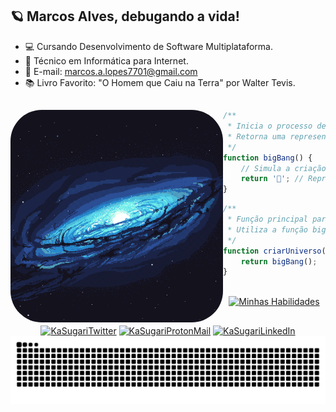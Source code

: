 ## 🪐 Marcos Alves, debugando a vida! 


- 💻 Cursando Desenvolvimento de Software Multiplataforma.
- 📓 Técnico em Informática para Internet.
- 📧 E-mail: marcos.a.lopes7701@gmail.com
- 📚 Livro Favorito: "O Homem que Caiu na Terra" por Walter Tevis.

##

  <a href="https://github.com/MarcosAlves90">
    <img align="left" alt="KaSugari" width="340px" style="border-radius:50px;" src="universe_image.png">
  </a>


```javascript
/**
 * Inicia o processo de criação do universo.
 * Retorna uma representação simbólica do universo.
 */
function bigBang() {
    // Simula a criação do universo
    return '🌌'; // Representa o universo
}
```

```javascript
/**
 * Função principal para criar um novo universo.
 * Utiliza a função bigBang para iniciar a criação.
 */
function criarUniverso() {
    return bigBang();
}
```

<div align="center"><br>
  <a href="https://github.com/MarcosAlves90">
    <img src="https://skillicons.dev/icons?i=ps,ai,figma,vscode,git,java,c,php,laravel,js,ts,react,vue,nuxtjs,vite,py,docker,html,css,scss,bootstrap" alt="Minhas Habilidades">
  </a>
</div>

##

<div align="center">
  <a href="https://twitter.com/yellowpinguim" target="_blank"> <img alt ="KaSugariTwitter" src="https://img.shields.io/badge/Twitter-1DA1F2?style=for-the-badge&logo=twitter&logoColor=white"></img></a>
  <a href="mailto:MarcosAlves25@proton.me" target="_blank"> <img alt ="KaSugariProtonMail" src="https://img.shields.io/badge/ProtonMail-8B89CC?style=for-the-badge&logo=protonmail&logoColor=white"></img></a>
  <a href="https://www.linkedin.com/in/marcosalveslopesjunior" target="_blank"> <img alt ="KaSugariLinkedIn" src="https://img.shields.io/badge/LinkedIn-0077B5?style=for-the-badge&logo=linkedin&logoColor=white"></img></a>
</div>

<picture>
  <source media="(prefers-color-scheme: dark)" srcset="https://raw.githubusercontent.com/MarcosAlves90/MarcosAlves90/output/github-contribution-grid-snake-dark.svg">
  <img alt="github contribution grid snake animation" src="https://raw.githubusercontent.com/MarcosAlves90/MarcosAlves90/output/github-contribution-grid-snake-dark.svg">
</picture>
